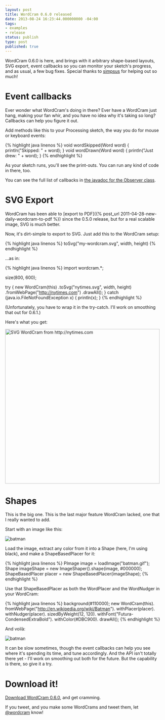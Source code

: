 ```yaml
---
layout: post
title: WordCram 0.6.0 released
date: 2013-08-24 16:23:44.000000000 -04:00
tags:
- examples
- release
status: publish
type: post
published: true
---
```


WordCram 0.6.0 is here, and brings with it arbitrary shape-based layouts, SVG export, event callbacks so you can monitor your sketch's progress, and as usual, a few bug fixes. Special thanks to [simpsus](https://github.com/simpsus) for helping out so much!

# Event callbacks

Ever wonder what WordCram's doing in there? Ever have a WordCram just hang, making your fan whir, and you have no idea why it's taking so long? Callbacks can help you figure it out.

Add methods like this to your Processing sketch, the way you do for mouse or keyboard events:

{% highlight java linenos %}
void wordSkipped(Word word) {
  println("Skipped: " + word);
}
void wordDrawn(Word word) {
  println("Just drew: " + word);
}
{% endhighlight %}

As your sketch runs, you'll see the print-outs. You can run any kind of code in there, too.

You can see the full list of callbacks in [the javadoc for the Observer class](http://danbernier.github.io/WordCram/javadoc/wordcram/Observer.html).

# SVG Export

WordCram has been able to [export to PDF]({% post_url 2011-04-28-new-daily-wordcram-to-pdf %}) since the 0.5.0 release, but for a real scalable image, SVG is much better.

Now, it's dirt-simple to export to SVG. Just add this to the WordCram setup:

{% highlight java linenos %}
toSvg("my-wordcram.svg", width, height)
{% endhighlight %}

...as in:

{% highlight java linenos %}
import wordcram.*;

size(800, 600);

try {
  new WordCram(this)
    .toSvg("nytimes.svg", width, height)
    .fromWebPage("http://nytimes.com")
    .drawAll();
}
catch (java.io.FileNotFoundException x) {
  println(x);
}
{% endhighlight %}

(Unfortunately, you have to wrap it in the try-catch. I'll work on smoothing that out for 0.6.1.)

Here's what you get:

<img src="{{site.baseurl}}/assets/nytimes.svg" alt="SVG WordCram from http://nytimes.com" width="500" />

# Shapes

This is the big one. This is the last major feature WordCram lacked, one that I really wanted to add.

Start with an image like this:

<img src="{{site.baseurl}}/assets/batman.gif" alt="batman" />

Load the image, extract any color from it into a Shape (here, I'm using black), and make a ShapeBasedPlacer for it:

{% highlight java linenos %}
PImage image = loadImage("batman.gif");
Shape imageShape = new ImageShaper().shape(image, #000000);
ShapeBasedPlacer placer = new ShapeBasedPlacer(imageShape);
{% endhighlight %}

Use that ShapeBasedPlacer as both the WordPlacer and the WordNudger in your WordCram:

{% highlight java linenos %}
background(#110000);
new WordCram(this).
  fromWebPage("http://en.wikipedia.org/wiki/Batman").
  withPlacer(placer).
  withNudger(placer).
  sizedByWeight(12, 120).
  withFont("Futura-CondensedExtraBold").
  withColor(#DBC900).
  drawAll();
{% endhighlight %}

And voilà:

<img src="{{site.baseurl}}/assets/batman.png" alt="batman" />

It can be slow sometimes, though the event callbacks can help you see where it's spending its time, and tune accordingly. And the API isn't totally there yet - I'll work on smoothing out both for the future. But the capability is there, so give it a try.

# Download it!

[Download WordCram 0.6.0](https://wordcram.s3.amazonaws.com/downloads/wordcram.0.6.0.zip), and get cramming.

If you tweet, and you make some WordCrams and tweet them, let [@wordcram](http://twitter.com/wordcram) know!
